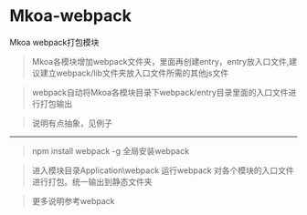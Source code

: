 # Mkoa-webpack
Mkoa webpack打包模块

>Mkoa各模块增加webpack文件夹，里面再创建entry，entry放入口文件,建议建立webpack/lib文件夹放入口文件所需的其他js文件

>webpack自动将Mkoa各模块目录下webpack/entry目录里面的入口文件进行打包输出

>说明有点抽象，见例子

----

>npm install webpack -g 全局安装webpack

>进入模块目录Application\webpack 运行webpack 对各个模块的入口文件进行打包。统一输出到静态文件夹

>更多说明参考webpack


